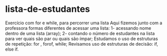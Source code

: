 # lista-de-estudantes
Exercício com for e while, para percorrer uma lista
Aqui fizemos junto com a professora formas diferentes de acessar uma lista: 
1- acessando nome dentro de uma lista (array);
2- contando o número de estudantes na lista para ver quais são par ou quais são ímpar;
Estudamos o uso de  estruturas de repetição: for , forof, while;
Revisamos uso de estruturas de decisão: if, else if.
